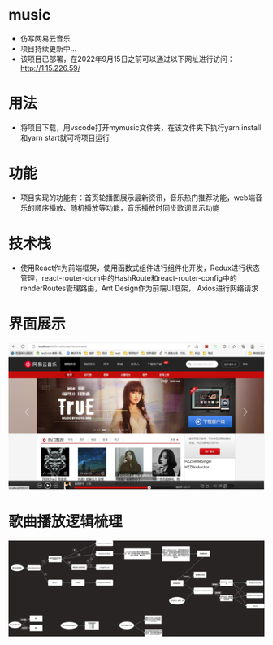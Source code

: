 # music
  * 仿写网易云音乐
  * 项目持续更新中...
  * 该项目已部署，在2022年9月15日之前可以通过以下网址进行访问：http://1.15.226.59/

# 用法
  * 将项目下载，用vscode打开mymusic文件夹，在该文件夹下执行yarn install和yarn start就可将项目运行
# 功能
  * 项目实现的功能有：首页轮播图展示最新资讯，音乐热门推荐功能，web端音乐的顺序播放、随机播放等功能，音乐播放时同步歌词显示功能
# 技术栈
  * 使用React作为前端框架，使用函数式组件进行组件化开发，Redux进行状态管理，react-router-dom中的HashRoute和react-router-config中的renderRoutes管理路由，Ant Design作为前端UI框架， Axios进行网络请求
# 界面展示
![image](./display.jpg)
# 歌曲播放逻辑梳理
![image](./music.png)